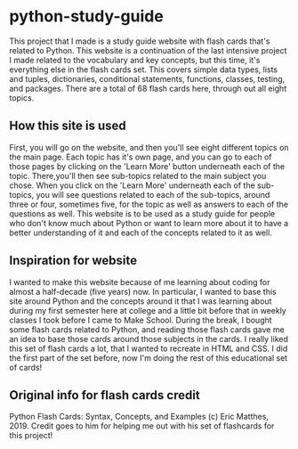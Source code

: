 # python-study-guide

This project that I made is a study guide website with flash cards that's related to Python. This website is a continuation of the last intensive project I made related to the vocabulary and key concepts, but this time, it's everything else in the flash cards set. This covers simple data types, lists and tuples, dictionaries, conditional statements, functions, classes, testing, and packages. There are a total of 68 flash cards here, through out all eight topics.

## How this site is used

First, you will go on the website, and then you'll see eight different topics on the main page. Each topic has it's own page, and you can go to each of those pages by clicking on the 'Learn More' button underneath each of the topic. There,you'll then see sub-topics related to the main subject you chose. When you click on the 'Learn More' underneath each of the sub-topics, you will see questions related to each of the sub-topics, around three or four, sometimes five, for the topic as well as answers to each of the questions as well. This website is to be used as a study guide for people who don't know much about Python or want to learn more about it to have a better understanding of it and each of the concepts related to it as well.

## Inspiration for website

I wanted to make this website because of me learning about coding for almost a half-decade (five years) now. In particular, I wanted to base this site around Python and the concepts around it that I was learning about during my first semester here at college and a little bit before that in weekly classes I took before I came to Make School. During the break, I bought some flash cards related to Python, and reading those flash cards gave me an idea to base those cards around those subjects in the cards. I really liked this set of flash cards a lot, that I wanted to recreate in HTML and CSS. I did the first part of the set before, now I'm doing the rest of this educational set of cards!

## Original info for flash cards credit

Python Flash Cards: Syntax, Concepts, and Examples (c) Eric Matthes, 2019. Credit goes to him for helping me out with his set of flashcards for this project!